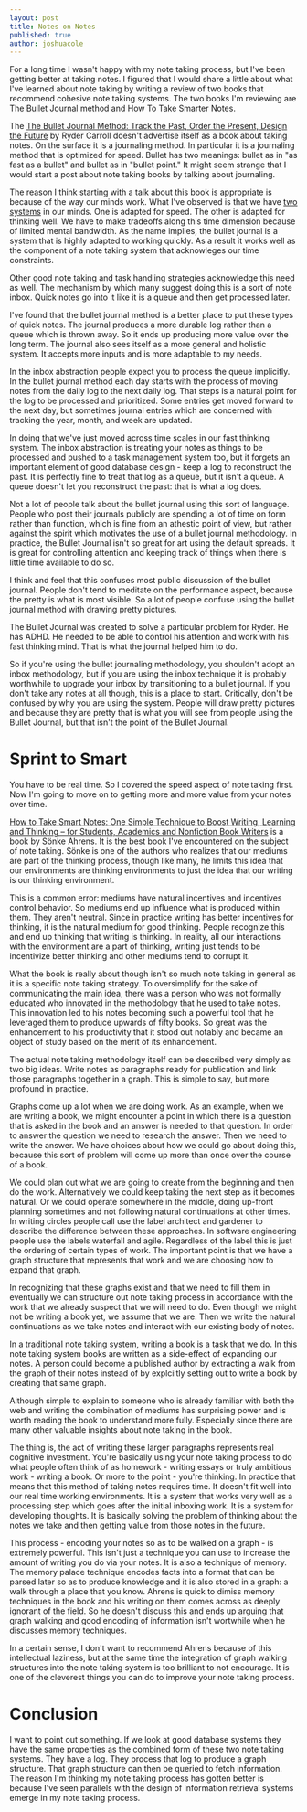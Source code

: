 ```yaml
---
layout: post
title: Notes on Notes
published: true
author: joshuacole
---
```


For a long time I wasn't happy with my note taking process, but I've been 
getting better at taking notes. I figured that I would share a 
little about what I've learned about note taking by writing a review of 
two books that recommend cohesive note taking systems. The two books 
I'm reviewing are The Bullet Journal method and How To Take Smarter Notes.

The [The Bullet Journal Method: Track the Past, Order the Present, Design the Future][bullet]
by Ryder Carroll doesn't advertise itself as a book about taking notes. On the surface 
it is a journaling method. In particular it is a journaling method that is optimized for 
speed. Bullet has two meanings: bullet as in "as fast as a bullet" and bullet as in "bullet point." 
It might seem strange that I would start a post about note taking books by talking about journaling.

The reason I think starting with a talk about this book is appropriate is because 
of the way our minds work. What I've observed is that we have [two systems][fastslow] in our minds. 
One is adapted for speed. The other is adapted for thinking well. We have to make tradeoffs 
along this time dimension because of limited mental bandwidth. As the name implies, the 
bullet journal is a system that is highly adapted to working quickly. As a result it 
works well as the component of a note taking system that acknowleges our time constraints.

Other good note taking and task handling strategies acknowledge this need as well. 
The mechanism by which many suggest doing this is a sort of note inbox. Quick notes 
go into it like it is a queue and then get processed later.

I've found that the bullet journal method is a better place to put these types of 
quick notes. The journal produces a more durable log rather than a queue which is 
thrown away. So it ends up producing more value over the long term. The journal 
also sees itself as a more general and holistic system. It accepts more inputs and 
is more adaptable to my needs.

In the inbox abstraction people expect you to process the queue implicitly. In the bullet 
journal method each day starts with the process of moving notes from the daily log to the 
next daily log. That steps is a natural point for the log to be processed and prioritized.
Some entries get moved forward to the next day, but sometimes journal entries which are 
concerned with tracking the year, month, and week are updated.

In doing that we've just moved across time scales in our fast thinking system. The 
inbox abstraction is treating your notes as things to be processed and pushed to a task management 
system too, but it forgets an important element of good database design - keep a log to reconstruct the 
past. It is perfectly fine to treat that log as a queue, but it isn't a queue. A queue doesn't 
let you reconstruct the past: that is what a log does.

Not a lot of people talk about the bullet journal using this sort of language. 
People who post their journals publicly are spending a lot of time on form rather than function, 
which is fine from an athestic point of view, but rather against the spirit which motivates 
the use of a bullet journal methodology. In practice, the Bullet Journal isn't so great for 
art using the default spreads. It is great for controlling attention and keeping track of things 
when there is little time available to do so. 

I think and feel that this confuses most public discussion of the bullet journal. People don't 
tend to meditate on the performance aspect, because the pretty is what is most visible. So a lot 
of people confuse using the bullet journal method with drawing pretty pictures.

<div class="p">
    <div class="marginnote">
        <p>
            The Bullet Journal was created to solve a particular problem for Ryder. He has ADHD. He needed to be 
            able to control his attention and work with his fast thinking mind. That is what the journal helped 
            him to do.
        </p>
    </div>
</div>

So if you're using the bullet journaling methodology, you shouldn't adopt an inbox methodology, but 
if you are using the inbox technique it is probably worthwhile to upgrade your inbox by transitioning 
to a bullet journal. If you don't take any notes at all though, this is a place to start. Critically, 
don't be confused by why you are using the system. People will draw pretty pictures and because they 
are pretty that is what you will see from people using the Bullet Journal, but that isn't the point of 
the Bullet Journal.


# Sprint to Smart

You have to be real time. So I covered the speed aspect of note taking first. Now I'm going to move on 
to getting more and more value from your notes over time.

[How to Take Smart Notes: One Simple Technique to Boost Writing, Learning and Thinking – for Students, Academics and Nonfiction Book Writers][smarter] is a book by Sönke Ahrens. It is the best book I've encountered on the subject of note taking. Sönke is one of the authors who realizes that our mediums are part of the thinking process, though like many, he limits this idea that our environments are thinking environments to just the idea that our writing is our thinking environment.

This is a common error: mediums have natural incentives and incentives control behavior. So mediums end up influence what is produced within them. They aren't neutral. Since in practice writing has better incentives for thinking, it is the natural medium for good thinking. People recognize this and end up thinking that writing is thinking. In reality, all our interactions with the environment are a part of thinking, writing just tends to be incentivize better thinking and other mediums tend to corrupt it.

What the book is really about though isn't so much note taking in general as it is a specific note taking strategy. To oversimplify for the sake of communicating the main idea, there was a person who was not formally educated who innovated in the methodology that he used to take notes. This innovation led to his notes becoming such a powerful tool that he leveraged them to produce upwards of fifty books. So great was the enhancement to his productivity that it stood out notably and became an object of study based on the merit of its enhancement.

The actual note taking methodology itself can be described very simply as two big ideas. Write notes as paragraphs ready for publication and link those paragraphs together in a graph. This is simple to say, but more profound in practice.

Graphs come up a lot when we are doing work. As an example, when we are writing a book, we might encounter a point in which there is a question that is asked in the book and an answer is needed to that question. In order to answer the question we need to research the answer. Then we need to write the answer. We have choices about how we could go about doing this, because this sort of problem will come up more than once over the course of a book. 

We could plan out what we are going to create from the beginning and then do the work. Alternatively we could keep taking the next step as it becomes natural. Or we could operate somewhere in the middle, doing up-front planning sometimes and not following natural continuations at other times. In writing circles people call use the label architect and gardener to describe the difference between these approaches. In software engineering people use the labels waterfall and agile. Regardless of the label this is just the ordering of certain types of work. The important point is that we have a graph structure that represents that work and we are choosing how to expand that graph.

In recognizing that these graphs exist and that we need to fill them in eventually we can structure out note taking process in accordance with the work that we already suspect that we will need to do. Even though we might not be writing a book yet, we assume that we are. Then we write the natural continuations as we take notes and interact with our existing body of notes.

In a traditional note taking system, writing a book is a task that we do. In this note taking system books are written as a side-effect of expanding our notes. A person could become a published author by extracting a walk from the graph of their notes instead of by explciitly setting out to write a book by creating that same graph.

Although simple to explain to someone who is already familiar with both the web and writing the combination of mediums has surprising power and is worth reading the book to understand more fully. Especially since there are many other valuable insights about note taking in the book.

The thing is, the act of writing these larger paragraphs represents real cognitive investment. You're basically using your note taking process to 
do what people often think of as homework - writing essays or truly ambitious work - writing a book. Or more to the point - you're thinking. 
In practice that means that this method of taking notes requires time. It doesn't fit well into our real time working environments. It is a system that works very well as a processing step which goes after the initial inboxing work. It is a system for developing thoughts. It is basically solving the problem of thinking about the notes we take and then getting value from those notes in the future.

This process - encoding your notes so as to be walked on a graph - is extremely powerful. This isn't just a technique you can use to 
increase the amount of writing you do via your notes. It is also a technique of memory. The memory palace technique encodes facts into a 
format that can be parsed later so as to produce knowledge and it is also stored in a graph: a walk through a place that you know. Ahrens is 
quick to dimiss memory techniques in the book and his writing on them comes across as deeply ignorant of the field. So he doesn't discuss 
this and ends up arguing that graph walking and good encoding of information isn't wortwhile when he discusses memory techniques.

In a certain sense, I don't want to recommend Ahrens because of this intellectual laziness, but at the same time the integration of graph 
walking structures into the note taking system is too brilliant to not encourage. It is one of the cleverest things you can do to improve 
your note taking process.

# Conclusion

I want to point out something. If we look at good database systems they have the same properties as the combined form of these two note taking 
systems. They have a log. They process that log to produce a graph structure. That graph structure can then be queried to fetch information. 
The reason I'm thinking my note taking process has gotten better is because I've seen parallels with the design of information retrieval systems 
emerge in my note taking process.

[bullet]: https://www.amazon.com/gp/product/0525533338/ref=as_li_tl?ie=UTF8&camp=1789&creative=9325&creativeASIN=0525533338&linkCode=as2&tag=joshuacoles-20&linkId=ef58f3b997f7e8c7fd2622b1147e25d8
[fastslow]: https://en.wikipedia.org/wiki/Thinking,_Fast_and_Slow
[smarter]: https://www.amazon.com/gp/product/1542866502/ref=as_li_tl?ie=UTF8&tag=joshuacoles-20&camp=1789&creative=9325&linkCode=as2&creativeASIN=1542866502&linkId=ba677752efcd991d0396eae7d42e5c93 
[logstructured]: https://en.wikipedia.org/wiki/Log-structured_merge-tree
